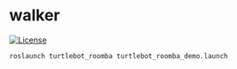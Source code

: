 # walker
[![License](https://img.shields.io/badge/License-BSD%203--Clause-blue.svg)](https://opensource.org/licenses/BSD-3-Clause)


```
roslaunch turtlebot_roomba turtlebot_roomba_demo.launch
```
